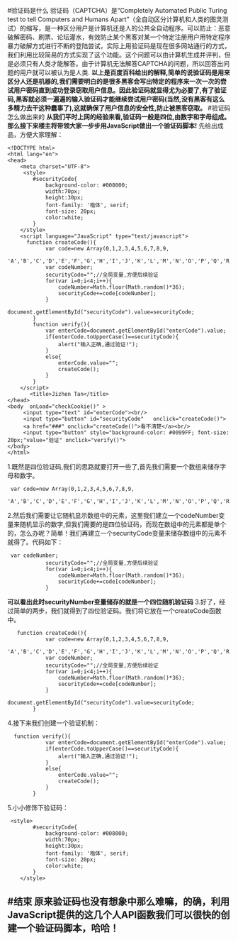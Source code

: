 #验证码是什么
验证码（CAPTCHA）是“Completely Automated Public Turing test to tell Computers and Humans Apart”（全自动区分计算机和人类的图灵测试）的缩写，是一种区分用户是计算机还是人的公共全自动程序。可以防止：恶意破解密码、刷票、论坛灌水，有效防止某个黑客对某一个特定注册用户用特定程序暴力破解方式进行不断的登陆尝试，实际上用验证码是现在很多网站通行的方式，我们利用比较简易的方式实现了这个功能。这个问题可以由计算机生成并评判，但是必须只有人类才能解答。由于计算机无法解答CAPTCHA的问题，所以回答出问题的用户就可以被认为是人类.
**以上是百度百科给出的解释,简单的说验证码是用来区分人还是机器的,我们需要明白的是很多黑客会写出特定的程序来一次一次的尝试用户密码直到成功登录窃取用户信息。因此验证码就显得尤为必要了,有了验证码,黑客就必须一遍遍的输入验证码才能继续尝试用户密码(当然,没有黑客有这么多精力去干这种蠢事了),这就确保了用户信息的安全性,防止被黑客窃取。**
#验证码怎么做出来的
**从我们平时上网的经验来看,验证码一般是四位,由数字和字母组成。**
**那么接下来楼主将带领大家一步步用JavaScript做出一个验证码脚本!**
先给出成品，方便大家理解：
```
<!DOCTYPE html>
<html lang="en">
<head>
    <meta charset="UTF-8">
     <style>
        #securityCode{
            background-color: #008000;
            width:70px;
            height:30px;
            font-family: '楷体', serif;
            font-size: 20px;
            color:white;
        }
    </style>
    <script language="JavaScript" type="text/javascript">
      function createCode(){
            var code=new Array(0,1,2,3,4,5,6,7,8,9,
                    'A','B','C','D','E','F','G','H','I','J','K','L','M','N','O','P','Q','R','S','T','U','V','W','X','Y','Z');
            var codeNumber;
            securityCode="";//全局变量,方便后续验证
            for(var i=0;i<4;i++){
                codeNumber=Math.floor(Math.random()*36);
                securityCode+=code[codeNumber];
            }
            document.getElementById("securityCode").value=securityCode;
        }
        function verify(){
            var enterCode=document.getElementById("enterCode").value;
            if(enterCode.toUpperCase()==securityCode){
                alert("输入正确,通过验证!");
            }
            else{
                enterCode.value="";
                createCode();
            }
        }
    </script>
       <title>Jizhen Tan</title>
</head>
<body  onLoad="checkCookie()" >
     <input type="text" id="enterCode"><br/>
     <input type="button" id="securityCode"   onclick="createCode()">
     <a href="###" onclick="createCode()">看不清楚</a><br/>
     <input type="button" style="background-color: #0099FF; font-size: 20px;"value="验证" onclick="verify()">
</body>
</html>
```
1.既然是四位验证码,我们的思路就要打开一些了,首先我们需要一个数组来储存字母和数字。
```
 var code=new Array(0,1,2,3,4,5,6,7,8,9,
                    'A','B','C','D','E','F','G','H','I','J','K','L','M','N','O','P','Q','R','S','T','U','V','W','X','Y','Z');
```
2.然后我们需要让它随机显示数组中的元素，这里我们建立一个codeNumber变量来随机显示的数字,但我们需要的是四位验证码，而现在数组中的元素都是单个的，怎么办呢？简单！我们再建立一个securityCode变量来储存数组中的元素不就得了。代码如下：
```
 var codeNumber;
            securityCode="";//全局变量,方便后续验证
            for(var i=0;i<4;i++){
                codeNumber=Math.floor(Math.random()*36);
                securityCode+=code[codeNumber];
            }
```
**可以看出此时securityNumber变量储存的就是一个四位随机验证码**
3.好了，经过简单的两步，我们就得到了四位验证码。我们将它放在一个createCode函数中。
```
   function createCode(){
            var code=new Array(0,1,2,3,4,5,6,7,8,9,
                    'A','B','C','D','E','F','G','H','I','J','K','L','M','N','O','P','Q','R','S','T','U','V','W','X','Y','Z');
            var codeNumber;
            securityCode="";//全局变量,方便后续验证
            for(var i=0;i<4;i++){
                codeNumber=Math.floor(Math.random()*36);
                securityCode+=code[codeNumber];
            }
            document.getElementById("securityCode").value=securityCode;
        }
```
4.接下来我们创建一个验证机制：
```
  function verify(){
            var enterCode=document.getElementById("enterCode").value;
            if(enterCode.toUpperCase()==securityCode){
                alert("输入正确,通过验证!");
            }
            else{
                enterCode.value="";
                createCode();
            }
        }
```
5.小小修饰下验证码：
```
 <style>
        #securityCode{
            background-color: #008000;
            width:70px;
            height:30px;
            font-family: '楷体', serif;
            font-size: 20px;
            color:white;
        }
    </style>
```
#结束
**原来验证码也没有想象中那么难嘛，的确，利用JavaScript提供的这几个人API函数我们可以很快的创建一个验证码脚本，哈哈！**
-----------------

